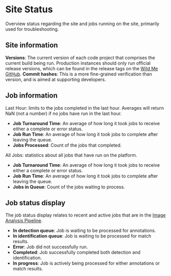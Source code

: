 # Site Status

Overview status regarding the site and jobs running on the site, primarily used for troubleshooting.

## Site information

**Versions**: The current version of each code project that comprises the current build being run. Production instances should only run official release versions, which can be found in the release tags on the [Wild Me GitHub](https://github.com/WildMeOrg).
**Commit hashes**: This is a more fine-grained verification than version, and is aimed at supporting developers.

## Job information

Last Hour: limits to the jobs completed in the last hour. Averages will return NaN (not a number) if no jobs have run in the last hour.

* **Job Turnaround Time**: An average of how long it took jobs to receive either a complete or error status.
* **Job Run Time**: An average of how long it took jobs to complete after leaving the queue.
* **Jobs Processed**: Count of the jobs that completed.

All Jobs: statistics about all jobs that have run on the platform.

* **Job Turnaround Time**: An average of how long it took jobs to receive either a complete or error status.
* **Job Run Time**: An average of how long it took jobs to complete after leaving the queue.
* **Jobs in Queue**: Count of the jobs waiting to process.

## Job status display

The job status display relates to recent and active jobs that are in the [Image Analysis Pipeline](../../getting-started-with-codex/image-analysis.md).

* **In detection queue**: Job is waiting to be processed for annotations.
* **In identification queue**: Job is waiting to be processed for match results.
* **Error**: Job did not successfully run.
* **Completed**: Job successfully completed both detection and identification.
* **In progress**: Job is actively being processed for either annotations or match results.